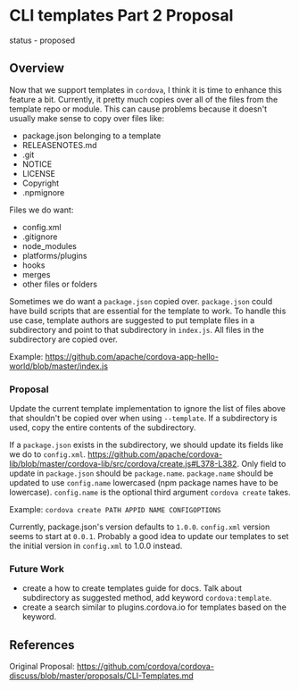 # CLI templates Part 2 Proposal

status - proposed

## Overview

Now that we support templates in `cordova`, I think it is time to enhance this feature a bit. Currently, it pretty much copies over all of the files from the template repo or module. This can cause problems because it doesn't usually make sense to copy over files like:

* package.json belonging to a template
* RELEASENOTES.md
* .git
* NOTICE
* LICENSE
* Copyright
* .npmignore

Files we do want:

* config.xml
* .gitignore
* node_modules
* platforms/plugins
* hooks
* merges
* other files or folders

Sometimes we do want a `package.json` copied over. `package.json` could have build scripts that are essential for the template to work. To handle this use case, template authors are suggested to put template files in a subdirectory and point to that subdirectory in `index.js`. All files in the subdirectory are copied over. 

Example: https://github.com/apache/cordova-app-hello-world/blob/master/index.js

### Proposal

Update the current template implementation to ignore the list of files above that shouldn't be copied over when using `--template`. If a subdirectory is used, copy the entire contents of the subdirectory.

If a `package.json` exists in the subdirectory, we should update its fields like we do to `config.xml`. https://github.com/apache/cordova-lib/blob/master/cordova-lib/src/cordova/create.js#L378-L382. Only field to update in `package.json` should be `package.name`. `package.name` should be updated to use `config.name` lowercased (npm package names have to be lowercase). `config.name` is the optional third argument `cordova create` takes.

Example:
`cordova create PATH APPID NAME CONFIGOPTIONS`

Currently, package.json's version defaults to `1.0.0`. `config.xml` version seems to start at `0.0.1`. Probably a good idea to update our templates to set the initial version in `config.xml` to 1.0.0 instead. 

### Future Work

* create a how to create templates guide for docs. Talk about subdirectory as suggested method, add keyword `cordova:template`.
* create a search similar to plugins.cordova.io for templates based on the keyword.

## References
Original Proposal: https://github.com/cordova/cordova-discuss/blob/master/proposals/CLI-Templates.md
